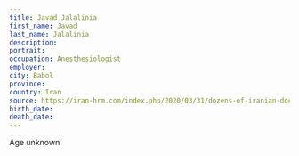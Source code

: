 ```yaml
---
title: Javad Jalalinia
first_name: Javad
last_name: Jalalinia
description: 
portrait: 
occupation: Anesthesiologist
employer: 
city: Babol
province: 
country: Iran
source: https://iran-hrm.com/index.php/2020/03/31/dozens-of-iranian-doctors-died-during-irans-coronavirus-crisis/
birth_date: 
death_date: 
---
```


Age unknown.